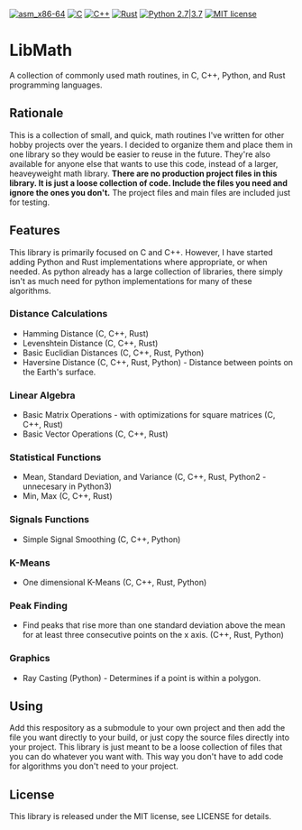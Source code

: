 [![asm_x86-64](https://img.shields.io/badge/asm-x86_64-brightgreen.svg)]() [![C](https://img.shields.io/badge/c-brightgreen.svg)]() [![C++](https://img.shields.io/badge/cpp-brightgreen.svg)]() [![Rust](https://img.shields.io/badge/rust-brightgreen.svg)](https://www.rust-lang.org) [![Python 2.7|3.7](https://img.shields.io/badge/python-2.7%2F3.7-brightgreen.svg)](https://www.python.org/) [![MIT license](http://img.shields.io/badge/license-MIT-brightgreen.svg)](http://opensource.org/licenses/MIT)

# LibMath
A collection of commonly used math routines, in C, C++, Python, and Rust programming languages.

## Rationale
This is a collection of small, and quick, math routines I've written for other hobby projects over the years. I decided to organize them and place them in one library so they would be easier to reuse in the future. They're also available for anyone else that wants to use this code, instead of a larger, heaveyweight math library. **There are no production project files in this library. It is just a loose collection of code. Include the files you need and ignore the ones you don't.** The project files and main files are included just for testing.

## Features
This library is primarily focused on C and C++. However, I have started adding Python and Rust implementations where appropriate, or when needed. As python already has a large collection of libraries, there simply isn't as much need for python implementations for many of these algorithms.

### Distance Calculations
* Hamming Distance (C, C++, Rust)
* Levenshtein Distance (C, C++, Rust)
* Basic Euclidian Distances (C, C++, Rust, Python)
* Haversine Distance (C, C++, Rust, Python) - Distance between points on the Earth's surface.

### Linear Algebra
* Basic Matrix Operations - with optimizations for square matrices (C, C++, Rust)
* Basic Vector Operations (C, C++, Rust)

### Statistical Functions
* Mean, Standard Deviation, and Variance (C, C++, Rust, Python2 - unnecesary in Python3)
* Min, Max (C, C++, Rust)

### Signals Functions
* Simple Signal Smoothing (C, C++, Python)

### K-Means
* One dimensional K-Means (C, C++, Rust, Python)

### Peak Finding
* Find peaks that rise more than one standard deviation above the mean for at least three consecutive points on the x axis. (C++, Rust, Python)

### Graphics
* Ray Casting (Python) - Determines if a point is within a polygon.

## Using
Add this respository as a submodule to your own project and then add the file you want directly to your build, or just copy the source files directly into your project. This library is just meant to be a loose collection of files that you can do whatever you want with. This way you don't have to add code for algorithms you don't need to your project.

## License
This library is released under the MIT license, see LICENSE for details.
